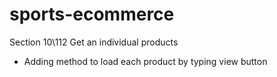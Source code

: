 # sports-ecommerce

Section 10\112 Get an individual products

- Adding method to load each product by typing view button









